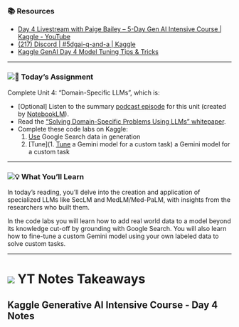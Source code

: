 ### 📚 **Resources**

* [Day 4 Livestream with Paige Bailey – 5-Day Gen AI Intensive Course | Kaggle - YouTube](https://www.youtube.com/watch?v=odvuLMJWUSU&list=PLqFaTIg4myu-b1PlxitQdY0UYIbys-2es&index=5)
* [(217) Discord | #5dgai-q-and-a | Kaggle](https://discord.com/channels/1101210829807956100/1303438695143178251)
* [Kaggle GenAI Day 4 Model Tuning Tips &amp; Tricks](https://www.youtube.com/watch?v=UJesWZyBEuo)

---

### **![🎒](https://fonts.gstatic.com/s/e/notoemoji/15.1/1f392/32.png) Today’s Assignment**

Complete Unit 4: “Domain-Specific LLMs”, which is:

* [Optional] Listen to the summary [podcast episode](https://www.youtube.com/watch?v=b1a4ZOQ8XdI) for this unit (created by [NotebookLM](https://notebooklm.google/)).
* Read the [“Solving Domain-Specific Problems Using LLMs” whitepaper](https://www.kaggle.com/whitepaper-solving-domains-specific-problems-using-llms).
* Complete these code labs on Kaggle:
  1. [Use](https://www.kaggle.com/code/markishere/day-4-google-search-grounding) Google Search data in generation
  2. [Tune](1. [Tune](https://notifications.googleapis.com/email/redirect?t=AFG8qyXG_3OkanvdPM7bgZumK1TGPPZKF5NeWpTY_Hw-1bspsCxkcHPhay9arGwvoFt0ops7aUYGtK73A7t404FH10CtpxgKXHEBkzGT6AgiIgkNZpW5NQPemIiYADH8D2ZdLLwApZwAYnxWGaffH3fQxro9J2iBkO1qbX1gfijuLT-db2x6QUQO69iT-MN_1_8gGc9ZPLcOIFXKMlawB20UV83E7-pIktItnRKG1Cra0CcokbCB3xK89jL0SDh6gsaJiUsa&r=eJwNyjEOwCAIAMAXIUun_oYoVaOAUYzp79ubr7iPdSOec0KjnDuHaILREqPQbHUVnoyJXrjgqcrgW6tmIIh7uQnIX_sHr-8aTg&s=ALHZ2r5jbNdBNI8iBHXC2GqsqvIC) a Gemini model for a custom task) a Gemini model for a custom task

---

### **![💡](https://fonts.gstatic.com/s/e/notoemoji/15.1/1f4a1/32.png) What You’ll Learn**

In today’s reading, you’ll delve into the creation and application of specialized LLMs like SecLM and MedLM/Med-PaLM, with insights from the researchers who built them.

In the code labs you will learn how to add real world data to a model beyond its knowledge cut-off by grounding with Google Search.  You will also learn how to fine-tune a custom Gemini model using your own labeled data to solve custom tasks.

---



# ![](https://cdn-0.emojis.wiki/uploads/2020/11/photo_2020-11-05_16-28-41.jpg) YT Notes Takeaways

## Kaggle Generative AI Intensive Course - Day 4 Notes
